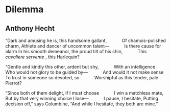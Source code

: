 # Dilemma
## Anthony Hecht
“Dark and amusing he is, this handsome gallant,
           Of chamois-polished charm,
Athlete and dancer of uncommon talent—
           Is there cause for alarm
In his smooth demeanor, the proud tilt of his chin,
           This _cavaliere servente_ , this Harlequin?

“Gentle and kindly this other, ardent but shy,
           With an intelligence
Who would not glory to be guided by—
           And would it not make sense
To trust in someone so devoted, so
           Worshipful as this tender, pale Pierrot?

“Since both of them delight, if I must choose
           I win a matchless mate,
But by that very winning choice I lose—
           I pause, I hesitate,
Putting decision off,” says Columbine,
“And while I hesitate, they both are mine.”